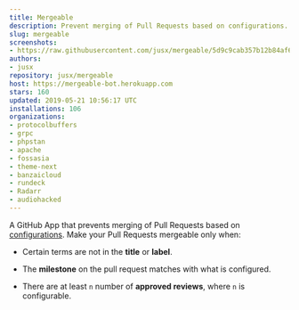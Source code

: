 ```yaml
---
title: Mergeable
description: Prevent merging of Pull Requests based on configurations.
slug: mergeable
screenshots:
- https://raw.githubusercontent.com/jusx/mergeable/5d9c9cab357b12b84af62044ac46648d9fca84c4/screenshot.gif
authors:
- jusx
repository: jusx/mergeable
host: https://mergeable-bot.herokuapp.com
stars: 160
updated: 2019-05-21 10:56:17 UTC
installations: 106
organizations:
- protocolbuffers
- grpc
- phpstan
- apache
- fossasia
- theme-next
- banzaicloud
- rundeck
- Radarr
- audiohacked
---
```


A GitHub App that prevents merging of Pull Requests based on [configurations](https://github.com/jusx/mergeable#configuration). Make your Pull Requests mergeable only when:

- Certain terms are not in the **title** or **label**.

- The **milestone** on the pull request matches with what is configured.

- There are at least `n` number of **approved reviews**, where `n` is configurable.
